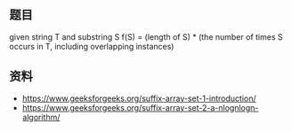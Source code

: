 ## 题目
given string T and substring S
f(S) = (length of S) * (the number of times S occurs in T, including overlapping instances)

## 资料
* https://www.geeksforgeeks.org/suffix-array-set-1-introduction/
* https://www.geeksforgeeks.org/suffix-array-set-2-a-nlognlogn-algorithm/
